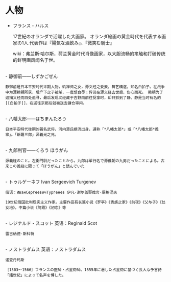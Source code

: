 # 人物

- フランス・ハルス
    
    17世紀のオランダで活躍した大画家。 オランダ絵画の黄金時代を代表する画家の1人.代表作は『陽気な酒飲み』、『微笑む騎士』
    
    wiki：弗兰斯·哈尔斯，荷兰黄金时代肖像画家，以大胆流畅的笔触和打破传统的鲜明画风闻名于世。
<br>
- 静御前——しずかごぜん
    
    静御前是日本平安时代末期人物，矶禅师之女，源义经之爱妾，舞艺精湛，知名白拍子。在战争中为源赖朝所获，后产下之子被杀，一度想自尽；传说在源义经去世后，伤心而死。 赖朝为了追捕义经而四处追寻，最后发现义经藏于吉野而前往捉拿时，却只抓到了静。静是当时有名的[[白拍子]]，在送往京都后就被送去镰仓审问。
<br>
- 八幡太郎——はちまんたろう
    
    日本平安時代後期的著名武将，河内源氏嫡流出身，通称「*八幡太郎*」或「*八幡太郎*義家」。「新羅三郎」源義光之兄。
<br>
- 九郎判官——くろう ほうがん
    
    源義経のこと。左衛門尉だったことから。九郎は輩行名で源義朝の九男だったことによる。古来この義経に限って「ほうがん」と読んでいた
<br>
- トゥルゲーネフ Ivan Sergeevich Turgenev
    
    俄语：ИванСергеевичТургенев 伊凡·谢尔盖耶维奇·屠格涅夫
    
    19世纪俄国批判现实主义作家。主要作品有长篇小说《罗亭》《贵族之家》《前夜》《父与子》《处女地》，中篇小说《阿霞》《初恋》等
<br>
- レジナルド・スコット 英语：Reginald Scot
    
    雷吉纳德·斯科特
<br>
- ノストラダムス 英语：ノストラダムス
    
    诺查丹玛斯
    
    ［1503〜1566］フランスの医師・占星術師。1555年に著した占星術に基づく長大な予言詩「諸世紀」によって名声を博した。